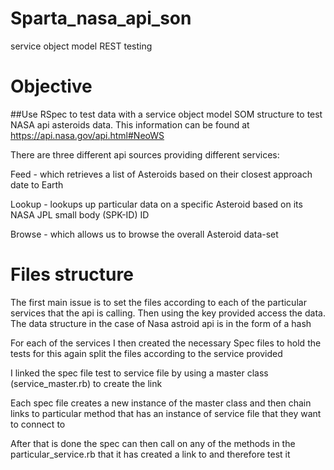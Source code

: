 # Sparta_nasa_api_son
service object model REST testing

# Objective

##Use RSpec to test data with a service object model SOM structure to test NASA api asteroids data. This information can be found at https://api.nasa.gov/api.html#NeoWS

There are three different api sources providing different services:

Feed - which retrieves a list of Asteroids based on their closest approach date to Earth

Lookup - lookups up particular data on a specific Asteroid based on its NASA JPL small body (SPK-ID) ID

Browse - which allows us to browse the overall Asteroid data-set

# Files structure

 The first main issue is to set the files according to each of the particular services that the api is calling. Then using the key provided access the data. The data structure in the case of Nasa astroid api is in the form of a hash

For each of the services I then created the necessary Spec files to hold the tests for this again split the files according to the service provided

I linked the spec file test to service file by using a master class (service_master.rb) to create the link

Each spec file creates a new instance of the master class and then chain links to particular method that has an instance of service file that they want to connect to

After that is done the spec can then call on any of the methods in the particular_service.rb that it has created a link to and therefore test it
